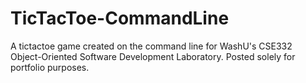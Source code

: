 # TicTacToe-CommandLine
A tictactoe game created on the command line for WashU's CSE332 Object-Oriented Software Development Laboratory.  Posted solely for portfolio purposes.
